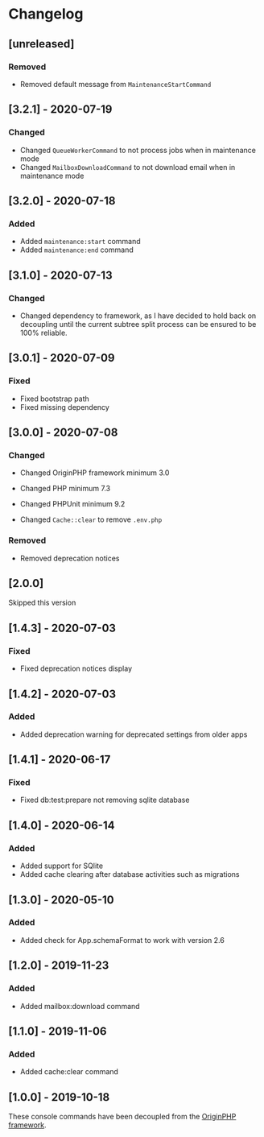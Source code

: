 # Changelog

## [unreleased]

### Removed

- Removed default message from `MaintenanceStartCommand`

## [3.2.1] - 2020-07-19

### Changed

- Changed `QueueWorkerCommand` to not process jobs when in maintenance mode
- Changed `MailboxDownloadCommand` to not download email when in maintenance mode

## [3.2.0] - 2020-07-18

### Added

- Added `maintenance:start` command
- Added `maintenance:end` command

## [3.1.0] - 2020-07-13

### Changed

- Changed dependency to framework, as I have decided to hold back on decoupling until the current subtree split process can be ensured to be 100% reliable.

## [3.0.1] - 2020-07-09

### Fixed

- Fixed bootstrap path
- Fixed missing dependency

## [3.0.0] - 2020-07-08

### Changed

- Changed OriginPHP framework minimum 3.0
- Changed PHP minimum 7.3
- Changed PHPUnit minimum 9.2

- Changed `Cache::clear` to remove `.env.php`

### Removed

- Removed deprecation notices

## [2.0.0]

Skipped this version

## [1.4.3] - 2020-07-03

### Fixed

- Fixed deprecation notices display

## [1.4.2] - 2020-07-03

### Added

- Added deprecation warning for deprecated settings from older apps

## [1.4.1] - 2020-06-17

### Fixed
- Fixed db:test:prepare not removing sqlite database

## [1.4.0] - 2020-06-14

### Added
- Added support for SQlite
- Added cache clearing after database activities such as migrations

## [1.3.0] - 2020-05-10

### Added
- Added check for App.schemaFormat to work with version 2.6

## [1.2.0] - 2019-11-23

### Added
- Added mailbox:download command

## [1.1.0] - 2019-11-06

### Added
- Added cache:clear command

## [1.0.0] - 2019-10-18

These console commands have been decoupled from the [OriginPHP framework](https://www.originphp.com/).